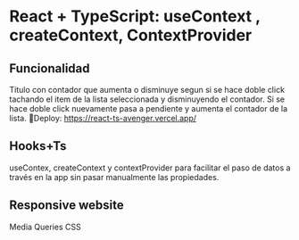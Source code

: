 # React + TypeScript: useContext , createContext, ContextProvider

## Funcionalidad
Titulo con contador que aumenta o disminuye segun si se hace doble click tachando el item de la lista seleccionada y disminuyendo el contador. Si se hace doble click nuevamente pasa a pendiente y aumenta el contador de la lista.
🔗Deploy: https://react-ts-avenger.vercel.app/

## Hooks+Ts
useContex, createContext y contextProvider para facilitar el paso de datos a través en la app sin pasar manualmente las propiedades.

## Responsive website
Media Queries CSS
